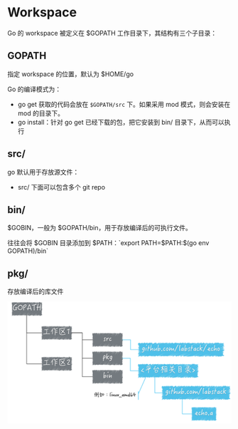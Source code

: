 # Workspace

Go 的 workspace 被定义在 $GOPATH 工作目录下，其结构有三个子目录：

## GOPATH

指定 workspace 的位置，默认为 $HOME/go

Go 的编译模式为：

- go get 获取的代码会放在 `$GOPATH/src` 下。如果采用 mod 模式，则会安装在 mod 的目录下。
- go install：针对 go get 已经下载的包，把它安装到 bin/ 目录下，从而可以执行

## src/

go 默认用于存放源文件：

- src/ 下面可以包含多个 git repo

## bin/

$GOBIN，一般为 $GOPATH/bin，用于存放编译后的可执行文件。

往往会将 $GOBIN 目录添加到 $PATH：`export PATH=$PATH:$(go env GOPATH)/bin`

## pkg/

存放编译后的库文件

<img src="figures/2fdfb5620e072d864907870e61ae5f3c.png" alt="img" style="zoom:50%;" />
